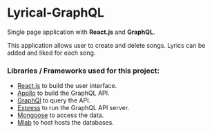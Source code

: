 # Lyrical-GraphQL

Single page application with **React.js** and **GraphQL**.

This application allows user to create and delete songs. Lyrics can be added and liked for each song.

### Libraries / Frameworks used for this project:

- [React.js](https://reactjs.org/) to build the user interface.
- [Apollo](https://www.apollographql.com/) to build the GraphQL API.
- [GraphQl](https://graphql.org/) to query the API.
- [Express](https://expressjs.com/) to run the GraphQL API server.
- [Mongoose](http://mongoosejs.com/) to access the data.
- [Mlab](https://mlab.com/) to host hosts the databases.

